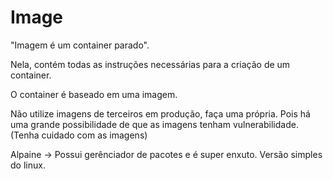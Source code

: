 # Image

"Imagem é um container parado".

Nela, contém todas as instruções necessárias para a criação de um container.

O container é baseado em uma imagem.

Não utilize imagens de terceiros em produção, faça uma própria. Pois há uma grande possibilidade de que as imagens tenham vulnerabilidade. (Tenha cuidado com as imagens)

Alpaine -> Possui gerênciador de pacotes e é super enxuto. Versão simples do linux.